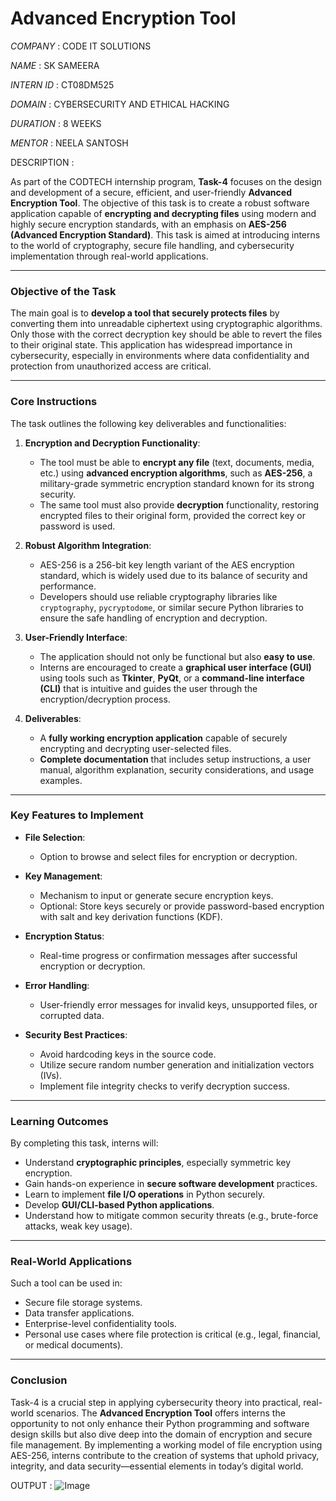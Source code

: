 # Advanced Encryption Tool

*COMPANY* : CODE IT SOLUTIONS

*NAME* : SK SAMEERA

*INTERN ID* : CT08DM525

*DOMAIN* : CYBERSECURITY AND ETHICAL HACKING

*DURATION* : 8 WEEKS

*MENTOR* : NEELA SANTOSH

DESCRIPTION : 

As part of the CODTECH internship program, **Task-4** focuses on the design and development of a secure, efficient, and user-friendly **Advanced Encryption Tool**. The objective of this task is to create a robust software application capable of **encrypting and decrypting files** using modern and highly secure encryption standards, with an emphasis on **AES-256 (Advanced Encryption Standard)**. This task is aimed at introducing interns to the world of cryptography, secure file handling, and cybersecurity implementation through real-world applications.

---

### **Objective of the Task**

The main goal is to **develop a tool that securely protects files** by converting them into unreadable ciphertext using cryptographic algorithms. Only those with the correct decryption key should be able to revert the files to their original state. This application has widespread importance in cybersecurity, especially in environments where data confidentiality and protection from unauthorized access are critical.

---

### **Core Instructions**

The task outlines the following key deliverables and functionalities:

1. **Encryption and Decryption Functionality**:

   * The tool must be able to **encrypt any file** (text, documents, media, etc.) using **advanced encryption algorithms**, such as **AES-256**, a military-grade symmetric encryption standard known for its strong security.
   * The same tool must also provide **decryption** functionality, restoring encrypted files to their original form, provided the correct key or password is used.

2. **Robust Algorithm Integration**:

   * AES-256 is a 256-bit key length variant of the AES encryption standard, which is widely used due to its balance of security and performance.
   * Developers should use reliable cryptography libraries like `cryptography`, `pycryptodome`, or similar secure Python libraries to ensure the safe handling of encryption and decryption.

3. **User-Friendly Interface**:

   * The application should not only be functional but also **easy to use**.
   * Interns are encouraged to create a **graphical user interface (GUI)** using tools such as **Tkinter**, **PyQt**, or a **command-line interface (CLI)** that is intuitive and guides the user through the encryption/decryption process.

4. **Deliverables**:

   * A **fully working encryption application** capable of securely encrypting and decrypting user-selected files.
   * **Complete documentation** that includes setup instructions, a user manual, algorithm explanation, security considerations, and usage examples.

---

### **Key Features to Implement**

* **File Selection**:

  * Option to browse and select files for encryption or decryption.

* **Key Management**:

  * Mechanism to input or generate secure encryption keys.
  * Optional: Store keys securely or provide password-based encryption with salt and key derivation functions (KDF).

* **Encryption Status**:

  * Real-time progress or confirmation messages after successful encryption or decryption.

* **Error Handling**:

  * User-friendly error messages for invalid keys, unsupported files, or corrupted data.

* **Security Best Practices**:

  * Avoid hardcoding keys in the source code.
  * Utilize secure random number generation and initialization vectors (IVs).
  * Implement file integrity checks to verify decryption success.

---

### **Learning Outcomes**

By completing this task, interns will:

* Understand **cryptographic principles**, especially symmetric key encryption.
* Gain hands-on experience in **secure software development** practices.
* Learn to implement **file I/O operations** in Python securely.
* Develop **GUI/CLI-based Python applications**.
* Understand how to mitigate common security threats (e.g., brute-force attacks, weak key usage).

---

### **Real-World Applications**

Such a tool can be used in:

* Secure file storage systems.
* Data transfer applications.
* Enterprise-level confidentiality tools.
* Personal use cases where file protection is critical (e.g., legal, financial, or medical documents).

---

### **Conclusion**

Task-4 is a crucial step in applying cybersecurity theory into practical, real-world scenarios. The **Advanced Encryption Tool** offers interns the opportunity to not only enhance their Python programming and software design skills but also dive deep into the domain of encryption and secure file management. By implementing a working model of file encryption using AES-256, interns contribute to the creation of systems that uphold privacy, integrity, and data security—essential elements in today’s digital world.


OUTPUT : ![Image](https://github.com/user-attachments/assets/7c08e102-6eae-4a2b-8b16-416c291ce54c)

